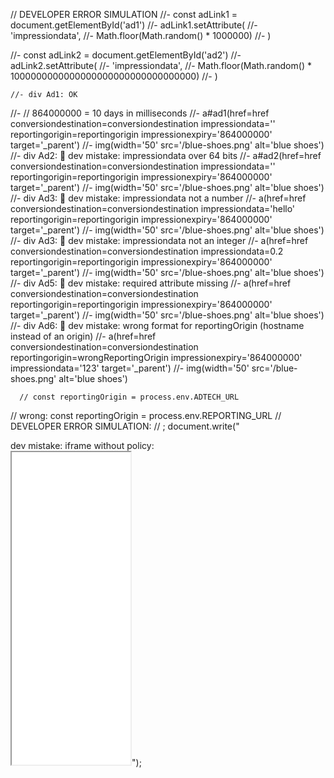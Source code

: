 // DEVELOPER ERROR SIMULATION
//- const adLink1 = document.getElementById('ad1')
//- adLink1.setAttribute(
//- 'impressiondata',
//- Math.floor(Math.random() \* 1000000)
//- )

//- const adLink2 = document.getElementById('ad2')
//- adLink2.setAttribute(
//- 'impressiondata',
//- Math.floor(Math.random() \* 1000000000000000000000000000000000)
//- )

    //- div Ad1: OK

//- // 864000000 = 10 days in milliseconds
//- a#ad1(href=href conversiondestination=conversiondestination impressiondata='' reportingorigin=reportingorigin impressionexpiry='864000000' target='\_parent')
//- img(width='50' src='/blue-shoes.png' alt='blue shoes')
//- div Ad2: 🧨 dev mistake: impressiondata over 64 bits
//- a#ad2(href=href conversiondestination=conversiondestination impressiondata='' reportingorigin=reportingorigin impressionexpiry='864000000' target='\_parent')
//- img(width='50' src='/blue-shoes.png' alt='blue shoes')
//- div Ad3: 🧨 dev mistake: impressiondata not a number
//- a(href=href conversiondestination=conversiondestination impressiondata='hello' reportingorigin=reportingorigin impressionexpiry='864000000' target='\_parent')
//- img(width='50' src='/blue-shoes.png' alt='blue shoes')
//- div Ad3: 🧨 dev mistake: impressiondata not an integer
//- a(href=href conversiondestination=conversiondestination impressiondata=0.2 reportingorigin=reportingorigin impressionexpiry='864000000' target='\_parent')
//- img(width='50' src='/blue-shoes.png' alt='blue shoes')
//- div Ad5: 🧨 dev mistake: required attribute missing
//- a(href=href conversiondestination=conversiondestination reportingorigin=reportingorigin impressionexpiry='864000000' target='\_parent')
//- img(width='50' src='/blue-shoes.png' alt='blue shoes')
//- div Ad6: 🧨 dev mistake: wrong format for reportingOrigin (hostname instead of an origin)
//- a(href=href conversiondestination=conversiondestination reportingorigin=wrongReportingOrigin impressionexpiry='864000000' impressiondata='123' target='\_parent')
//- img(width='50' src='/blue-shoes.png' alt='blue shoes')

      // const reportingOrigin = process.env.ADTECH_URL

// wrong: const reportingOrigin = process.env.REPORTING_URL
// DEVELOPER ERROR SIMULATION:
// ; document.write("<div>dev mistake: iframe without policy:</div><iframe src='${adUrl}' width=190 height=500 scrolling=no frameborder=1 padding=0></iframe>");
